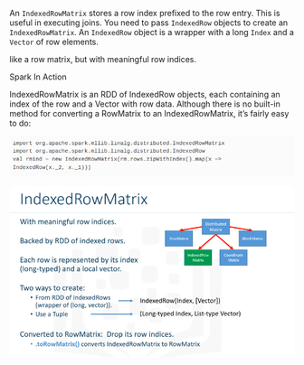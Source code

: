 An `IndexedRowMatrix` stores a row index prefixed to the row entry. This is useful in executing joins. You need to pass `IndexedRow` objects to create an `IndexedRowMatrix`. An `IndexedRow` object is a wrapper with a long `Index` and a `Vector` of row elements.

like a row matrix, but with meaningful row indices.

Spark In Action

IndexedRowMatrix is an RDD of IndexedRow objects, each containing an index of the row and a Vector with row data. Although there is no built-in method for converting a RowMatrix to an IndexedRowMatrix, it’s fairly easy to do:

![](/assets/indexedRowMatrix.png)



![](/assets/indexedRow.png)

